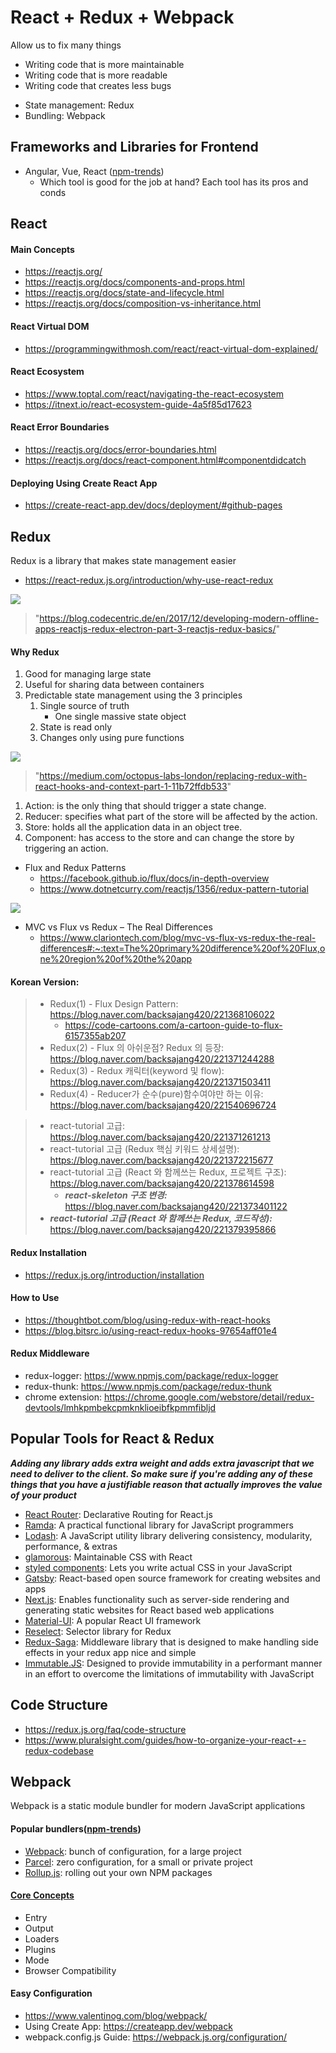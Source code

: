 # React + Redux + Webpack
Allow us to fix many things
* Writing code that is more maintainable
* Writing code that is more readable
* Writing code that creates less bugs
- State management: Redux
- Bundling: Webpack

## Frameworks and Libraries for Frontend
* Angular, Vue, React ([npm-trends](https://www.npmtrends.com/angular-vs-react-vs-vue))
  * Which tool is good for the job at hand? Each tool has its pros and conds

## React
#### Main Concepts
* https://reactjs.org/
* https://reactjs.org/docs/components-and-props.html
* https://reactjs.org/docs/state-and-lifecycle.html
* https://reactjs.org/docs/composition-vs-inheritance.html

#### React Virtual DOM
* https://programmingwithmosh.com/react/react-virtual-dom-explained/

#### React Ecosystem
* https://www.toptal.com/react/navigating-the-react-ecosystem
* https://itnext.io/react-ecosystem-guide-4a5f85d17623

#### React Error Boundaries
* https://reactjs.org/docs/error-boundaries.html
* https://reactjs.org/docs/react-component.html#componentdidcatch

#### Deploying Using Create React App
* https://create-react-app.dev/docs/deployment/#github-pages

## Redux
Redux is a library that makes state management easier
* https://react-redux.js.org/introduction/why-use-react-redux

<img src="https://blog.codecentric.de/files/2017/12/Bildschirmfoto-2017-12-01-um-08.53.32.png">

> "https://blog.codecentric.de/en/2017/12/developing-modern-offline-apps-reactjs-redux-electron-part-3-reactjs-redux-basics/"
>

#### Why Redux
1. Good for managing large state
2. Useful for sharing data between containers
3. Predictable state management using the 3 principles
    1. Single source of truth
        * One single massive state object
    2. State is read only
    3. Changes only using pure functions

<img src="https://miro.medium.com/max/700/1*OLdS7KqIA_4f1RHu0-YtsQ.jpeg">

> "https://medium.com/octopus-labs-london/replacing-redux-with-react-hooks-and-context-part-1-11b72ffdb533"
>
1. Action: is the only thing that should trigger a state change.
2. Reducer: specifies what part of the store will be affected by the action.
3. Store: holds all the application data in an object tree.
4. Component: has access to the store and can change the store by triggering an action.

* Flux and Redux Patterns
  * https://facebook.github.io/flux/docs/in-depth-overview
  * https://www.dotnetcurry.com/reactjs/1356/redux-pattern-tutorial

<img src="https://facebook.github.io/flux/img/overview/flux-simple-f8-diagram-1300w.png">

* MVC vs Flux vs Redux – The Real Differences
  * https://www.clariontech.com/blog/mvc-vs-flux-vs-redux-the-real-differences#:~:text=The%20primary%20difference%20of%20Flux,one%20region%20of%20the%20app

#### Korean Version:
>  * Redux(1) - Flux Design Pattern: https://blog.naver.com/backsajang420/221368106022
>    * https://code-cartoons.com/a-cartoon-guide-to-flux-6157355ab207
>  * Redux(2) - Flux 의 아쉬운점? Redux 의 등장: https://blog.naver.com/backsajang420/221371244288
>  * Redux(3) - Redux 캐릭터(keyword 및 flow): https://blog.naver.com/backsajang420/221371503411
>  * Redux(4) - Reducer가 순수(pure)함수여야만 하는 이유: https://blog.naver.com/backsajang420/221540696724


>  * react-tutorial 고급: https://blog.naver.com/backsajang420/221371261213
>  * react-tutorial 고급 (Redux 핵심 키워드 상세설명): https://blog.naver.com/backsajang420/221372215677
> * react-tutorial 고급 (React 와 함께쓰는 Redux, 프로젝트 구조): https://blog.naver.com/backsajang420/221378614598
>   * ***react-skeleton 구조 변경:*** https://blog.naver.com/backsajang420/221373401122
> * ***react-tutorial 고급 (React 와 함께쓰는 Redux, 코드작성):*** https://blog.naver.com/backsajang420/221379395866

#### Redux Installation
* https://redux.js.org/introduction/installation

#### How to Use
* https://thoughtbot.com/blog/using-redux-with-react-hooks
* https://blog.bitsrc.io/using-react-redux-hooks-97654aff01e4

#### Redux Middleware
* redux-logger: https://www.npmjs.com/package/redux-logger
* redux-thunk: https://www.npmjs.com/package/redux-thunk
* chrome extension: https://chrome.google.com/webstore/detail/redux-devtools/lmhkpmbekcpmknklioeibfkpmmfibljd

## Popular Tools for React & Redux
***Adding any library adds extra weight and adds extra javascript that we need to deliver to the client. So make sure if you're adding any of these things that you have a justifiable reason that actually improves the value of your product***
* [React Router](https://reactrouter.com): Declarative Routing for React.js
* [Ramda](https://ramdajs.com): A practical functional library for JavaScript programmers
* [Lodash](https://lodash.com): A JavaScript utility library delivering consistency, modularity, performance, & extras
* [glamorous](https://glamorous.rocks): Maintainable CSS with React
* [styled components](https://styled-components.com/): Lets you write actual CSS in your JavaScript
* [Gatsby](https://www.gatsbyjs.com/): React-based open source framework for creating websites and apps
* [Next.js](https://nextjs.org/): Enables functionality such as server-side rendering and generating static websites for React based web applications
* [Material-UI](https://material-ui.com/): A popular React UI framework
* [Reselect](https://github.com/reduxjs/reselect): Selector library for Redux
* [Redux-Saga](https://redux-saga.js.org/): Middleware library that is designed to make handling side effects in your redux app nice and simple
* [Immutable.JS](https://immutable-js.github.io/immutable-js/): Designed to provide immutability in a performant manner in an effort to overcome the limitations of immutability with JavaScript

## Code Structure
* https://redux.js.org/faq/code-structure
* https://www.pluralsight.com/guides/how-to-organize-your-react-+-redux-codebase

## Webpack
Webpack is a static module bundler for modern JavaScript applications
#### Popular bundlers([npm-trends](https://www.npmtrends.com/parcel-vs-rollup-vs-webpack))
* [Webpack](https://webpack.js.org/): bunch of configuration, for a large project
* [Parcel](https://parceljs.org/): zero configuration, for a small or private project
* [Rollup.js](https://rollupjs.org/guide/en/): rolling out your own NPM packages

#### [Core Concepts](https://webpack.js.org/concepts/)
* Entry
* Output
* Loaders
* Plugins
* Mode
* Browser Compatibility

#### Easy Configuration
* https://www.valentinog.com/blog/webpack/
* Using Create App: https://createapp.dev/webpack
* webpack.config.js Guide: https://webpack.js.org/configuration/
